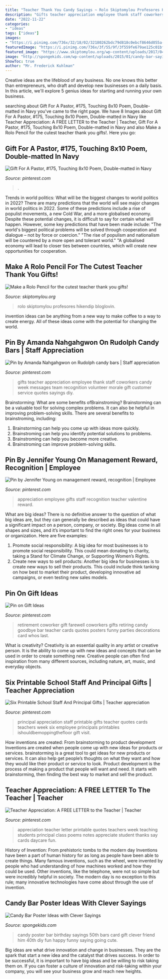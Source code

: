 ```yaml
---
title: "Teacher Thank You Candy Sayings ~ Rolo Skiptomylou Profesores Hikendip Bloglovin"
description: "Gifts teacher appreciation employee thank staff coworkers candy week messages team recognition volunteer morale gift customer service quotes sayings diy"
date: "2022-11-22"
categories:
- "ideas"
tags: ["ideas"]
images:
- "https://i.pinimg.com/736x/32/18/02/32180262bdc79d818c0ebcf8646d055a--teacher-retirement-gifts-from-coworkers-farewell-gift-for-coworker.jpg"
featuredImage: "https://i.pinimg.com/736x/3f/55/9f/3f559fe679ae125c01bfd6dc8cd73331.jpg"
featured_image: "https://www.skiptomylou.org/wp-content/uploads/2017/04/DIY-Rolo-pencils-Printable.jpg"
image: "http://spongekids.com/wp-content/uploads/2015/01/candy-bar-sayings/8-candy-bar-saying-ideas.jpg"
ShowToc: true
author: "Mr. Frederick Kuhlman"
---
```



Creative ideas are the lifeblood of any business. No one knows this better than entrepreneurs, who draft and develop new businesses on a daily basis. In this article, we'll explore 5 genius ideas for starting and running your own business.

	

		
searching about Gift For A Pastor, #175, Touching 8x10 Poem, Double-matted in Navy you've came to the right page. We have 8 Images about Gift For A Pastor, #175, Touching 8x10 Poem, Double-matted in Navy like Teacher Appreciation: A FREE LETTER to the Teacher | Teacher, Gift For A Pastor, #175, Touching 8x10 Poem, Double-matted in Navy and also Make a Rolo Pencil for the cutest teacher thank you gifts!. Here you go:
		
    
## Gift For A Pastor, #175, Touching 8x10 Poem, Double-matted In Navy

<img loading=lazy src="https://i.pinimg.com/736x/55/24/2e/55242e3df00862cba70c3a9354e8b052.jpg" onerror="this.onerror=null;this.src='https://tse3.mm.bing.net/th?id=OIP.aJFvP23YDEsOuRNCQ7jzHgAAAA&amp;pid=15.1';" alt="Gift For A Pastor, #175, Touching 8x10 Poem, Double-matted in Navy">

_Source: pinterest.com_

>. 

	

Trends in world politics: What will be the biggest changes to world politics in 2022?
There are many predictions that the world will see major changes in world politics in 2022. Some of these predictions include a rise of populist movements, a new Cold War, and a more globalised economy. Despite these potential changes, it is difficult to say for certain what will happen. However, some key predictions that have been made include: 
"The world's biggest political problems will be solved through cooperation and dialogue – not by force or coercion."
"The rise of populism and nationalism will be countered by a more open and tolerant world."
"A globalised economy will lead to closer ties between countries, which will create new opportunities for cooperation.

    
## Make A Rolo Pencil For The Cutest Teacher Thank You Gifts!

<img loading=lazy src="https://www.skiptomylou.org/wp-content/uploads/2017/04/DIY-Rolo-pencils-Printable.jpg" onerror="this.onerror=null;this.src='https://tse2.mm.bing.net/th?id=OIP.0YBdo320Zy2uO94xGlTtlQHaJw&amp;pid=15.1';" alt="Make a Rolo Pencil for the cutest teacher thank you gifts!">

_Source: skiptomylou.org_

>rolo skiptomylou profesores hikendip bloglovin. 

	

invention ideas can be anything from a new way to make coffee to a way to create energy. All of these ideas come with the potential for changing the world.

    
## Pin By Amanda Nahgahgwon On Rudolph Candy Bars | Staff Appreciation

<img loading=lazy src="https://i.pinimg.com/736x/fb/59/6d/fb596dade07d27791c669ae73b3f46ef.jpg" onerror="this.onerror=null;this.src='https://tse4.mm.bing.net/th?id=OIP.HNoqCdFDl_GED-wnw0w7RAHaJ3&amp;pid=15.1';" alt="Pin by Amanda Nahgahgwon on Rudolph candy bars | Staff appreciation">

_Source: pinterest.com_

>gifts teacher appreciation employee thank staff coworkers candy week messages team recognition volunteer morale gift customer service quotes sayings diy. 

	

Brainstorming: What are some benefits ofBrainstroming?
Brainstorming can be a valuable tool for solving complex problems. It can also be helpful in improving problem-solving skills. There are several benefits to brainstroming, including: 
1) Brainstorming can help you come up with ideas more quickly. 
2) Brainstroming can help you identify potential solutions to problems. 
3) Brainstroming can help you become more creative. 
4) Brainstroming can improve problem-solving skills.

    
## Pin By Jennifer Young On Management Reward, Recognition | Employee

<img loading=lazy src="https://i.pinimg.com/736x/3f/55/9f/3f559fe679ae125c01bfd6dc8cd73331.jpg" onerror="this.onerror=null;this.src='https://tse3.mm.bing.net/th?id=OIP.r3gkS7ohTk_MOQatDt2T2gHaNK&amp;pid=15.1';" alt="Pin by Jennifer Young on management reward, recognition | Employee">

_Source: pinterest.com_

>appreciation employee gifts staff recognition teacher valentine reward. 

	

What are big ideas?
There is no definitive answer to the question of what big ideas are, but they can generally be described as ideas that could have a significant impact on a person, company, or society. Big ideas come in all shapes and sizes, and it’s important to find the right ones for your business or organization. Here are five examples: 
1. Promote social responsibility: A big idea for most businesses is to promote social responsibility. This could mean donating to charity, taking a Stand for Climate Change, or Supporting Women’s Rights. 
2. Create new ways to sell products: Another big idea for businesses is to create new ways to sell their products. This could include think tanking on how best to market their product, developing innovative ad campaigns, or even testing new sales models. 

    
## Pin On Gift Ideas

<img loading=lazy src="https://i.pinimg.com/736x/32/18/02/32180262bdc79d818c0ebcf8646d055a--teacher-retirement-gifts-from-coworkers-farewell-gift-for-coworker.jpg" onerror="this.onerror=null;this.src='https://tse2.mm.bing.net/th?id=OIP.dVi-oHEI1p8lB-C9flA5pQHaNK&amp;pid=15.1';" alt="Pin on Gift Ideas">

_Source: pinterest.com_

>retirement coworker gift farewell coworkers gifts retiring candy goodbye bar teacher cards quotes posters funny parties decorations card whos last. 

	

What is creativity?
Creativity is an essential quality in any artist or creative person. It is the ability to come up with new ideas and concepts that can be used in order to create something new. Creative people can often find inspiration from many different sources, including nature, art, music, and everyday objects.

    
## Six Printable School Staff And Principal Gifts | Teacher Appreciation

<img loading=lazy src="https://i.pinimg.com/736x/cb/c4/fc/cbc4fcdce8ddc01467d5f874932fdb1a.jpg" onerror="this.onerror=null;this.src='https://tse1.mm.bing.net/th?id=OIP.CvGixDcFfKiqWS6SFfKY9gHaPn&amp;pid=15.1';" alt="Six Printable School Staff And Principal Gifts | Teacher appreciation">

_Source: pinterest.com_

>principal appreciation staff printable gifts teacher quotes cards teachers week six employee principals printables ishouldbemoppingthefloor gift visit. 

	

How inventions are created: From brainstorming to product development
Inventions are created when people come up with new ideas for products or services. brainstorming is a great tool to get ideas for new products or services. It can also help get people’s thoughts on what they want and how they would like their product or service to look. Product development is the process of making a product that people will want and need. It starts with brainstorming, then finding the best way to market and sell the product.

    
## Teacher Appreciation: A FREE LETTER To The Teacher | Teacher

<img loading=lazy src="https://i.pinimg.com/736x/2e/cc/b1/2eccb1bc0a3ea96a46727ede5958e3b7.jpg" onerror="this.onerror=null;this.src='https://tse2.mm.bing.net/th?id=OIP.Jaip1XUjqD3I_DcWbRJAawHaLV&amp;pid=15.1';" alt="Teacher Appreciation: A FREE LETTER to the Teacher | Teacher">

_Source: pinterest.com_

>appreciation teacher letter printable quotes teachers week teaching students principal class poems notes appreciate student thanks say cards daycare fun. 

	

History of Invention: From prehistoric tombs to the modern day
Inventions have been a part of human history for as long as people have been able to create things. Many famous inventions, such as the wheel, were invented by people who had understanding of how machines worked and how they could be used. Other inventions, like the telephone, were not so simple but were incredibly helpful in society. The modern day is no exception to this rule; many innovative technologies have come about through the use of invention.

    
## Candy Bar Poster Ideas With Clever Sayings

<img loading=lazy src="http://spongekids.com/wp-content/uploads/2015/01/candy-bar-sayings/8-candy-bar-saying-ideas.jpg" onerror="this.onerror=null;this.src='https://tse4.mm.bing.net/th?id=OIP.ZCQ7LAyHzLc_TkZApETBdwHaJ4&amp;pid=15.1';" alt="Candy Bar Poster Ideas with Clever Sayings">

_Source: spongekids.com_

>candy poster bar birthday sayings 50th bars card gift clever friend him 40th diy fun happy funny saying going cute. 

	

Big ideas are what drive innovation and change in businesses. They are the spark that start a new idea and the catalyst that drives success. In order to be successful, it is important to have big ideas and be willing to risk taking them on. If you can foster a culture of innovation and risk-taking within your company, you will see your business grow and reach new heights.

